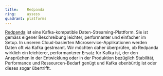 ```yaml
---
title:    Redpanda  
ring:     assess  
quadrant: platforms
---
```


[Redpanda][redpanda] ist eine Kafka-kompatible Daten-Streaming-Plattform. Sie ist gemäss eigener Beschreibung leichter, performanter und einfacher im Setup. In unseren Cloud-basierten Microservice-Applikationen werden Daten oft via Kafka gestreamt. Wir möchten daher überprüfen, ob Redpanda wirklich ein leichterer, performanterer Ersatz für Kafka ist, der den Ansprüchen in der Entwicklung oder in der Produktion bezüglich Stabilität, Performance und Ressourcen-Bedarf genügt und Kafka ebenbürtig ist oder dieses sogar übertrifft.

[redpanda]: https://redpanda.com/
